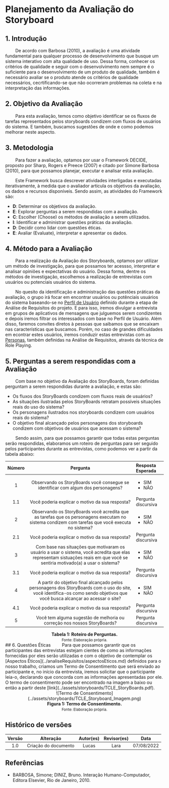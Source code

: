 # Planejamento da Avaliação do Storyboard

## 1. Introdução
&emsp;&emsp; De acordo com Barbosa (2010), a avaliação é uma atividade fundamental para qualquer processo de desenvolvimento que busque um sistema interativo com alta qualidade de uso. Dessa forma, conhecer os critérios de qualidade e seguir com o desenvolvimento nem sempre é o suficiente para o desenvolvimento de um produto de qualidade, também é necessário avaliar se o produto atende os critérios de qualidade necessários, cecrtificando-se que não ocorreram problemas na coleta e na interpretação das informações.

## 2. Objetivo da Avaliação
&emsp;&emsp; Para esta avaliação, temos como objetivo identificar se os fluxos de tarefas representados pelos storyboards condizem com fluxos de usuários do sistema. E também, buscamos sugestões de onde e como podemos melhorar neste aspecto.

## 3. Metodologia
&emsp;&emsp; Para fazer a avaliação, optamos por usar o Framework DECIDE, proposto por Sharp, Rogers e Preece (2007) e citado por Simone Barbosa (2010), para que possamos planejar, executar e analisar esta avaliação.

&emsp;&emsp; Este Framework busca descrever atividades interligadas e executadas iterativamente, à medida que o avaliador articula os objetivos da avaliação, os dados e recursos disponíveis. Sendo assim, as atividades do Framework são:

- **D**: Determinar os objetivos da avaliação.
- **E**: Explorar perguntas a serem respondidas com a avaliação. 
- **C**: Escolher (Choose) os métodos de avaliação a serem utilizados.
- **I**: Identificar e administrar questões práticas da avaliação.
- **D**: Decidir como lidar com questões éticas.
- **E**: Avaliar (Evaluate), interpretar e apresentar os dados.

## 4. Método para a Avaliação
&emsp;&emsp; Para a realização da Avaliação dos Storyboards, optamos por utilizar um método de investigação, para que possamos ter acessso, interpretar e analisar opiniões e expectativas do usuário. Dessa forma, dentre os métodos de investigação, escolhemos a realização de entrevistas com usuários ou potenciais usuários do sistema.

&emsp;&emsp; No quesito da identificação e administração das questões práticas da avaliação, o grupo irá focar em encontrar usuários ou potênciais usuários do sistema baseando-se no [Perfil de Usuário](../analiseRequisitos/perfilUsuario.md) definido durante a etapa de Análise de Requisitos do projeto. E para isso, iremos divulgar a entrevista em grupos de aplicativos de mensagens que julguemos serem condizentes e depois iremos filtrar os interessados com base no Perfil de Usuário. Além disso, faremos convites diretos à pessoas que saibamos que se encaixam nas características que buscamos. Porém, no caso de grandes dificuldades em econtrar estes usuários, iremos conduzir estas entrevistas com as [Personas](../analiseRequisitos/personas.md), também definidas na Análise de Requisitos, através da técnica de Role Playing.

## 5. Perguntas a serem respondidas com a Avaliação
&emsp;&emsp; Com base no objetivo da Avaliação dos StoryBoards, foram definidas perguntam a serem respondidas durante a avaliação, e estas são:

- Os fluxos dos StoryBoards condizem com fluxos reais de usuários?
- As situações ilustradas pelos StoryBoards retratam possíveis situações reais do uso do sistema?
- Os personagens ilustrados nos storyboards condizem com usuários reais do sistema?
- O objetivo final alcançado pelos personagens dos storyboards condizem com objetivos de usuários que acessam o sistema?

&emsp;&emsp; Sendo assim, para que possamos garantir que todas estas perguntas serão respondidas, elaboramos um roteiro de perguntas para ser seguido pelos participantes durante as entrevistas, como podemos ver a partir da tabela abaixo: 

| Número | Pergunta |  Resposta Esperada |
|:--:|:--:|:---|
| 1 | Observando os StoryBoards você consegue se identificar com algum dos personagens? | <ul> <li> SIM</li> <li>  NÃO </li> </ul> |
| 1.1 | Você poderia explicar o motivo da sua resposta? | Pergunta discursiva |
| 2 | Observando os StoryBoards você acredita que as tarefas que os personagens executam no sistema condizem com tarefas que você executa no sistema?  | <ul> <li> SIM</li> <li>  NÃO </li></ul> |
| 2.1 | Você poderia explicar o motivo da sua resposta? | Pergunta discursiva |
| 3 | Com base nas situações que motivaram os usuário a usar o sistema, você acredita que elas representam sistuações reais em que você se sentiria motivado(a) a usar o sistema? | <ul> <li> SIM</li> <li>  NÃO </li></ul> |
| 3.1 | Você poderia explicar o motivo da sua resposta? | Pergunta discursiva |
| 4 | A partir do objetivo final alcançado pelos personagens dos StoryBoards com o uso do site, você identifica-os como sendo objetivos que você busca alcançar ao acessar o site? | <ul> <li> SIM</li> <li>  NÃO </li></ul> |
| 4.1 | Você poderia explicar o motivo da sua resposta? | Pergunta discursiva |
| 5 | Você tem alguma sugestão de melhoria ou correção nos nossos StoryBoards? | Pergunta discursiva |

<figcaption align='center'>
    <b>Tabela 1: Roteiro de Perguntas.</b>
    <br><small>Fonte: Elaboração própria.</small>
</figcaption>
## 6. Questões Éticas
&emsp;&emsp; Para que possamos garantir que os participantes das entrevistas estejam cientes de como as informações fornecidas por eles serão utilizadas e com o objetivo de contemplar os [Aspectos Éticos](../analiseRequisitos/aspectosEticos.md) definidos para o nosso trabalho, criamos um Termo de Consentimento que será enviado ao participante e, no início da entrevista, iremos solicitar que o participante leia-o, declarando que concorda com as informações apresentadas por ele. O termo de consentimento pode ser encontrado na imagem a baixo ou então a partir deste [link](../assets/storyboards/TCLE_StoryBoards.pdf).

<center>
![Termo de Consentimento](../assets/storyboards/TCLE_Storyboard_Imagem.png)
</center>

<figcaption align='center'>
    <b>Figura 1: Termo de Consentimento.</b>
    <br><small>Fonte: Elaboração própria.</small>
</figcaption>

## Histórico de versões

| Versão |                Alteração               | Autor(es) |         Revisor(es)        |  Data |
|:------:|:--------------------------------------:|:-----------:|:----------------------:|:-----:|
|   1.0  |  Criação do documento  |    Lucas    | Lara | 07/08/2022 |

## Referências

- BARBOSA, Simone; DINIZ, Bruno. Interação Humano-Computador, Editora Elsevier, Rio de Janeiro, 2010.

